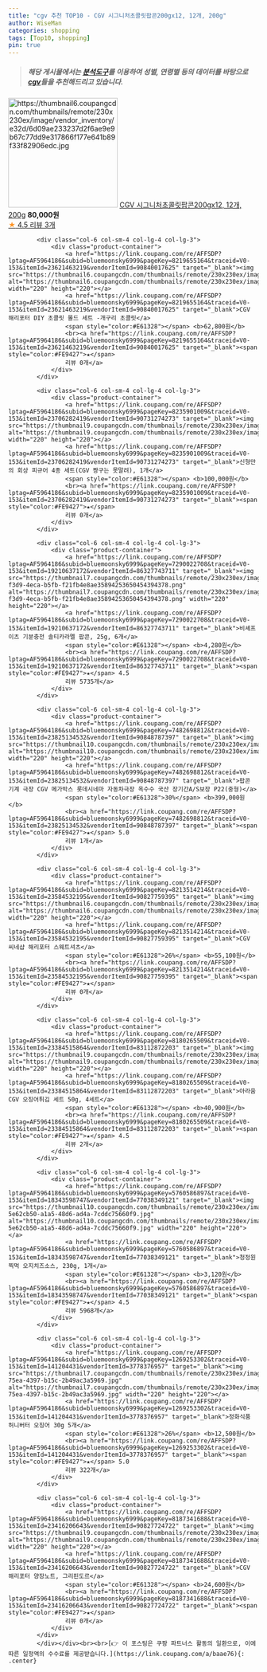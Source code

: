 ```yaml
---
title: "cgv 추천 TOP10 - CGV 시그니처초콜릿팝콘200gx12, 12개, 200g"
author: WiseMan
categories: shopping
tags: [Top10, shopping]
pin: true
---
```


> ##### 해당 게시물에서는 [**분석도구**](https://itemscout.io/)를 이용하여 **성별**, **연령별** 등의 데이터를 바탕으로 [**cgv**](https://link.coupang.com/a/baae76)들을 추천해드리고 있습니다.
<div class="container"><div class="row">
            <div class="col-6 col-sm-4 col-lg-4 col-lg-3">
                <div class="product-container">
                    <a href="https://link.coupang.com/re/AFFSDP?lptag=AF5964186&subid=bluemoonsky6999&pageKey=6578169013&traceid=V0-153&itemId=17661765007&vendorItemId=84716426765" target="_blank"><img src="https://thumbnail6.coupangcdn.com/thumbnails/remote/230x230ex/image/vendor_inventory/e32d/6d09ae233237d2f6ae9e9b67c77dd9e317866f177e641b89f33f82906edc.jpg" alt="https://thumbnail6.coupangcdn.com/thumbnails/remote/230x230ex/image/vendor_inventory/e32d/6d09ae233237d2f6ae9e9b67c77dd9e317866f177e641b89f33f82906edc.jpg" width="220" height="220"></a>
                    <a href="https://link.coupang.com/re/AFFSDP?lptag=AF5964186&subid=bluemoonsky6999&pageKey=6578169013&traceid=V0-153&itemId=17661765007&vendorItemId=84716426765" target="_blank">CGV 시그니처초콜릿팝콘200gx12, 12개, 200g</a>
                    <span style="color:#E61328"></span> <b>80,000원</b>
                    <br><a href="https://link.coupang.com/re/AFFSDP?lptag=AF5964186&subid=bluemoonsky6999&pageKey=6578169013&traceid=V0-153&itemId=17661765007&vendorItemId=84716426765" target="_blank"><span style="color:#FE9427">★</span> 4.5
                    리뷰 3개</a>
                </div>
            </div>
            
            <div class="col-6 col-sm-4 col-lg-4 col-lg-3">
                <div class="product-container">
                    <a href="https://link.coupang.com/re/AFFSDP?lptag=AF5964186&subid=bluemoonsky6999&pageKey=8219655164&traceid=V0-153&itemId=23621463219&vendorItemId=90840017625" target="_blank"><img src="https://thumbnail6.coupangcdn.com/thumbnails/remote/230x230ex/image/vendor_inventory/bdfd/fa98e532f9a57cd2b5763462ec415c16466ab52f673d1a0a70b47500e7f3.jpg" alt="https://thumbnail6.coupangcdn.com/thumbnails/remote/230x230ex/image/vendor_inventory/bdfd/fa98e532f9a57cd2b5763462ec415c16466ab52f673d1a0a70b47500e7f3.jpg" width="220" height="220"></a>
                    <a href="https://link.coupang.com/re/AFFSDP?lptag=AF5964186&subid=bluemoonsky6999&pageKey=8219655164&traceid=V0-153&itemId=23621463219&vendorItemId=90840017625" target="_blank">CGV 해리포터 DIY 초콜릿 몰드 세트 -개구리 초콜릿</a>
                    <span style="color:#E61328"></span> <b>62,800원</b>
                    <br><a href="https://link.coupang.com/re/AFFSDP?lptag=AF5964186&subid=bluemoonsky6999&pageKey=8219655164&traceid=V0-153&itemId=23621463219&vendorItemId=90840017625" target="_blank"><span style="color:#FE9427">★</span> 
                    리뷰 0개</a>
                </div>
            </div>
            
            <div class="col-6 col-sm-4 col-lg-4 col-lg-3">
                <div class="product-container">
                    <a href="https://link.coupang.com/re/AFFSDP?lptag=AF5964186&subid=bluemoonsky6999&pageKey=8235901009&traceid=V0-153&itemId=23706282419&vendorItemId=90731274273" target="_blank"><img src="https://thumbnail9.coupangcdn.com/thumbnails/remote/230x230ex/image/vendor_inventory/2473/d20c5d8457c81cefb73cb6895c96ce50321f464f51e8ba530bcafab32b3b.png" alt="https://thumbnail9.coupangcdn.com/thumbnails/remote/230x230ex/image/vendor_inventory/2473/d20c5d8457c81cefb73cb6895c96ce50321f464f51e8ba530bcafab32b3b.png" width="220" height="220"></a>
                    <a href="https://link.coupang.com/re/AFFSDP?lptag=AF5964186&subid=bluemoonsky6999&pageKey=8235901009&traceid=V0-153&itemId=23706282419&vendorItemId=90731274273" target="_blank">신형만의 회상 피규어 4종 세트(CGV 짱구는 못말려), 1개</a>
                    <span style="color:#E61328"></span> <b>100,000원</b>
                    <br><a href="https://link.coupang.com/re/AFFSDP?lptag=AF5964186&subid=bluemoonsky6999&pageKey=8235901009&traceid=V0-153&itemId=23706282419&vendorItemId=90731274273" target="_blank"><span style="color:#FE9427">★</span> 
                    리뷰 0개</a>
                </div>
            </div>
            
            <div class="col-6 col-sm-4 col-lg-4 col-lg-3">
                <div class="product-container">
                    <a href="https://link.coupang.com/re/AFFSDP?lptag=AF5964186&subid=bluemoonsky6999&pageKey=7290022708&traceid=V0-153&itemId=19210637172&vendorItemId=86327743711" target="_blank"><img src="https://thumbnail7.coupangcdn.com/thumbnails/remote/230x230ex/image/retail/images/15c3d095-f3d9-4eca-b5fb-f21fb4e8ae35894253650454394378.png" alt="https://thumbnail7.coupangcdn.com/thumbnails/remote/230x230ex/image/retail/images/15c3d095-f3d9-4eca-b5fb-f21fb4e8ae35894253650454394378.png" width="220" height="220"></a>
                    <a href="https://link.coupang.com/re/AFFSDP?lptag=AF5964186&subid=bluemoonsky6999&pageKey=7290022708&traceid=V0-153&itemId=19210637172&vendorItemId=86327743711" target="_blank">비셰프이츠 기분충전 솔티카라멜 팝콘, 25g, 6개</a>
                    <span style="color:#E61328"></span> <b>4,280원</b>
                    <br><a href="https://link.coupang.com/re/AFFSDP?lptag=AF5964186&subid=bluemoonsky6999&pageKey=7290022708&traceid=V0-153&itemId=19210637172&vendorItemId=86327743711" target="_blank"><span style="color:#FE9427">★</span> 4.5
                    리뷰 5735개</a>
                </div>
            </div>
            
            <div class="col-6 col-sm-4 col-lg-4 col-lg-3">
                <div class="product-container">
                    <a href="https://link.coupang.com/re/AFFSDP?lptag=AF5964186&subid=bluemoonsky6999&pageKey=7482698812&traceid=V0-153&itemId=23825134532&vendorItemId=90848787397" target="_blank"><img src="https://thumbnail10.coupangcdn.com/thumbnails/remote/230x230ex/image/vendor_inventory/3340/ba9b73cd4b3d81201ba1507f120cb854034cbd297efeccd46ffe277bf260.jpg" alt="https://thumbnail10.coupangcdn.com/thumbnails/remote/230x230ex/image/vendor_inventory/3340/ba9b73cd4b3d81201ba1507f120cb854034cbd297efeccd46ffe277bf260.jpg" width="220" height="220"></a>
                    <a href="https://link.coupang.com/re/AFFSDP?lptag=AF5964186&subid=bluemoonsky6999&pageKey=7482698812&traceid=V0-153&itemId=23825134532&vendorItemId=90848787397" target="_blank">팝콘 기계 극장 CGV 메가박스 롯데시네마 자동차극장 옥수수 국산 장기간A/S보장 P22(중형)</a>
                    <span style="color:#E61328">30%</span> <b>399,000원</b>
                    <br><a href="https://link.coupang.com/re/AFFSDP?lptag=AF5964186&subid=bluemoonsky6999&pageKey=7482698812&traceid=V0-153&itemId=23825134532&vendorItemId=90848787397" target="_blank"><span style="color:#FE9427">★</span> 5.0
                    리뷰 1개</a>
                </div>
            </div>
            
            <div class="col-6 col-sm-4 col-lg-4 col-lg-3">
                <div class="product-container">
                    <a href="https://link.coupang.com/re/AFFSDP?lptag=AF5964186&subid=bluemoonsky6999&pageKey=8213514214&traceid=V0-153&itemId=23584532195&vendorItemId=90827759395" target="_blank"><img src="https://thumbnail6.coupangcdn.com/thumbnails/remote/230x230ex/image/vendor_inventory/8a62/de2f27fb78c155deeff0e80dbb418c1da246bf106486c51b5e701f596f72.jpg" alt="https://thumbnail6.coupangcdn.com/thumbnails/remote/230x230ex/image/vendor_inventory/8a62/de2f27fb78c155deeff0e80dbb418c1da246bf106486c51b5e701f596f72.jpg" width="220" height="220"></a>
                    <a href="https://link.coupang.com/re/AFFSDP?lptag=AF5964186&subid=bluemoonsky6999&pageKey=8213514214&traceid=V0-153&itemId=23584532195&vendorItemId=90827759395" target="_blank">CGV 씨네샵 해리포터 스웨트셔츠</a>
                    <span style="color:#E61328">26%</span> <b>55,100원</b>
                    <br><a href="https://link.coupang.com/re/AFFSDP?lptag=AF5964186&subid=bluemoonsky6999&pageKey=8213514214&traceid=V0-153&itemId=23584532195&vendorItemId=90827759395" target="_blank"><span style="color:#FE9427">★</span> 
                    리뷰 0개</a>
                </div>
            </div>
            
            <div class="col-6 col-sm-4 col-lg-4 col-lg-3">
                <div class="product-container">
                    <a href="https://link.coupang.com/re/AFFSDP?lptag=AF5964186&subid=bluemoonsky6999&pageKey=8180265509&traceid=V0-153&itemId=23384515864&vendorItemId=83112872203" target="_blank"><img src="https://thumbnail9.coupangcdn.com/thumbnails/remote/230x230ex/image/vendor_inventory/0b84/282447cf21b852d1040aed79a5d0d98b3fcb7ddc3c39b8acec0616553516.jpg" alt="https://thumbnail9.coupangcdn.com/thumbnails/remote/230x230ex/image/vendor_inventory/0b84/282447cf21b852d1040aed79a5d0d98b3fcb7ddc3c39b8acec0616553516.jpg" width="220" height="220"></a>
                    <a href="https://link.coupang.com/re/AFFSDP?lptag=AF5964186&subid=bluemoonsky6999&pageKey=8180265509&traceid=V0-153&itemId=23384515864&vendorItemId=83112872203" target="_blank">아라움 CGV 오징어튀김 세트 50g, 4세트</a>
                    <span style="color:#E61328"></span> <b>40,900원</b>
                    <br><a href="https://link.coupang.com/re/AFFSDP?lptag=AF5964186&subid=bluemoonsky6999&pageKey=8180265509&traceid=V0-153&itemId=23384515864&vendorItemId=83112872203" target="_blank"><span style="color:#FE9427">★</span> 4.5
                    리뷰 2개</a>
                </div>
            </div>
            
            <div class="col-6 col-sm-4 col-lg-4 col-lg-3">
                <div class="product-container">
                    <a href="https://link.coupang.com/re/AFFSDP?lptag=AF5964186&subid=bluemoonsky6999&pageKey=5760586897&traceid=V0-153&itemId=18343598747&vendorItemId=77038349121" target="_blank"><img src="https://thumbnail10.coupangcdn.com/thumbnails/remote/230x230ex/image/retail/images/1403374303777225-5e62cb50-a1a5-48d6-ad4a-7cddc75660f9.jpg" alt="https://thumbnail10.coupangcdn.com/thumbnails/remote/230x230ex/image/retail/images/1403374303777225-5e62cb50-a1a5-48d6-ad4a-7cddc75660f9.jpg" width="220" height="220"></a>
                    <a href="https://link.coupang.com/re/AFFSDP?lptag=AF5964186&subid=bluemoonsky6999&pageKey=5760586897&traceid=V0-153&itemId=18343598747&vendorItemId=77038349121" target="_blank">청정원 찍먹 오지치즈소스, 230g, 1개</a>
                    <span style="color:#E61328"></span> <b>3,120원</b>
                    <br><a href="https://link.coupang.com/re/AFFSDP?lptag=AF5964186&subid=bluemoonsky6999&pageKey=5760586897&traceid=V0-153&itemId=18343598747&vendorItemId=77038349121" target="_blank"><span style="color:#FE9427">★</span> 4.5
                    리뷰 5968개</a>
                </div>
            </div>
            
            <div class="col-6 col-sm-4 col-lg-4 col-lg-3">
                <div class="product-container">
                    <a href="https://link.coupang.com/re/AFFSDP?lptag=AF5964186&subid=bluemoonsky6999&pageKey=1269253302&traceid=V0-153&itemId=141204431&vendorItemId=3778376957" target="_blank"><img src="https://thumbnail7.coupangcdn.com/thumbnails/remote/230x230ex/image/vendor_inventory/images/2018/06/27/16/1/648a3c41-75ea-4397-b15c-2b49ac3a5969.jpg" alt="https://thumbnail7.coupangcdn.com/thumbnails/remote/230x230ex/image/vendor_inventory/images/2018/06/27/16/1/648a3c41-75ea-4397-b15c-2b49ac3a5969.jpg" width="220" height="220"></a>
                    <a href="https://link.coupang.com/re/AFFSDP?lptag=AF5964186&subid=bluemoonsky6999&pageKey=1269253302&traceid=V0-153&itemId=141204431&vendorItemId=3778376957" target="_blank">정화식품 허니버터 오징어 30g 5개</a>
                    <span style="color:#E61328">26%</span> <b>12,500원</b>
                    <br><a href="https://link.coupang.com/re/AFFSDP?lptag=AF5964186&subid=bluemoonsky6999&pageKey=1269253302&traceid=V0-153&itemId=141204431&vendorItemId=3778376957" target="_blank"><span style="color:#FE9427">★</span> 5.0
                    리뷰 322개</a>
                </div>
            </div>
            
            <div class="col-6 col-sm-4 col-lg-4 col-lg-3">
                <div class="product-container">
                    <a href="https://link.coupang.com/re/AFFSDP?lptag=AF5964186&subid=bluemoonsky6999&pageKey=8187341688&traceid=V0-153&itemId=23416206643&vendorItemId=90827724722" target="_blank"><img src="https://thumbnail9.coupangcdn.com/thumbnails/remote/230x230ex/image/vendor_inventory/e2dc/62dfab5b7772def79f033f513cf7d1f1d91f3dd2f2993d8edc257c1585a3.jpg" alt="https://thumbnail9.coupangcdn.com/thumbnails/remote/230x230ex/image/vendor_inventory/e2dc/62dfab5b7772def79f033f513cf7d1f1d91f3dd2f2993d8edc257c1585a3.jpg" width="220" height="220"></a>
                    <a href="https://link.coupang.com/re/AFFSDP?lptag=AF5964186&subid=bluemoonsky6999&pageKey=8187341688&traceid=V0-153&itemId=23416206643&vendorItemId=90827724722" target="_blank">CGV 해리포터 양장노트, 그리핀도르</a>
                    <span style="color:#E61328"></span> <b>24,600원</b>
                    <br><a href="https://link.coupang.com/re/AFFSDP?lptag=AF5964186&subid=bluemoonsky6999&pageKey=8187341688&traceid=V0-153&itemId=23416206643&vendorItemId=90827724722" target="_blank"><span style="color:#FE9427">★</span> 
                    리뷰 0개</a>
                </div>
            </div>
            </div></div><br><br>[👉 이 포스팅은 쿠팡 파트너스 활동의 일환으로, 이에 따른 일정액의 수수료를 제공받습니다.](https://link.coupang.com/a/baae76){: .center}